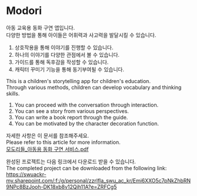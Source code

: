 # Modori
아동 교육용 동화 구연 앱입니다.  
다양한 방법을 통해 아이들은 어휘력과 사고력을 발달시킬 수 있습니다.  
1. 상호작용을 통해 이야기를 진행할 수 있습니다.  
2. 하나의 이야기를 다양한 관점에서 볼 수 있습니다.  
3. 가이드를 통해 독후감을 작성할 수 있습니다.  
4. 캐릭터 꾸미기 기능을 통해 동기부여될 수 있습니다.  
  
This is a children's storytelling app for children's education.  
Through various methods, children can develop vocabulary and thinking skills.  
1. You can proceed with the conversation through interaction.  
2. You can see a story from various perspectives.  
3. You can write a book report through the guide.  
4. You can be motivated by the character decoration function.  
  
자세한 사항은 이 문서를 참조해주세요.  
Please refer to this article for more information.  
[모도리들_아동용 동화 구연 서비스.pdf](https://github.com/GirimPark/Modori/files/8355046/_3.pdf)

완성된 프로젝트는 다음 링크에서 다운로드 받을 수 있습니다.  
The completed project can be downloaded from the following link:  
https://swuackr-my.sharepoint.com/:f:/g/personal/zzrlfla_swu_ac_kr/Emi6XXO5c7pNkZhbRN9NPc8BzJooh-DK18xb8v12Qih11A?e=ZRFCg5
